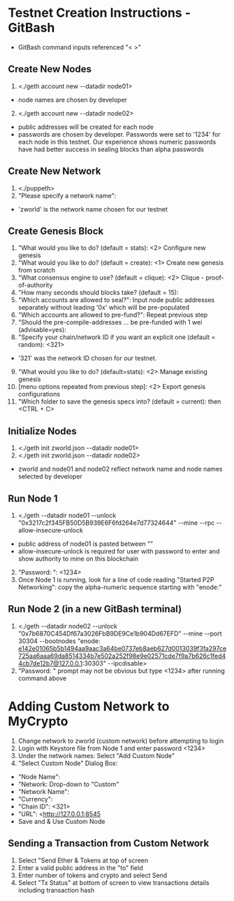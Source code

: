 # Testnet Creation Instructions - GitBash
* GitBash command inputs referenced "< >"

## Create New Nodes
1. <./geth account new --datadir node01>
* node names are chosen by developer
2. <./geth account new --datadir node02>
* public addresses will be created for each node
* passwords are chosen by developer. Passwords were set to '1234' for each node in this testnet. Our experience shows numeric passwords have had better success in sealing blocks than alpha passwords

## Create New Network
1. <./puppeth>
2. "Please specify a network name":  <zworld>
* 'zworld' is the network name chosen for our testnet

## Create Genesis Block
1. "What would you like to do? (default = stats):  <2>  Configure new genesis
2. "What would you like to do? (default = create):  <1>  Create new genesis from scratch
3. "What consensus engine to use? (default = clique):  <2>  Clique - proof-of-authority
4. "How many seconds should blocks take? (default = 15):  <enter>
5. "Which accounts are allowed to seal?":  Input node public addresses separately without leading '0x' which will be pre-populated
6. "Which accounts are allowed to pre-fund?":  Repeat previous step
7. "Should the pre-compile-addresses ... be pre-funded with 1 wei (advisable=yes):  <no>
8. "Specify your chain/network ID if you want an explicit one (default = random):  <321>
* '321' was the network ID chosen for our testnet.
9. "What would you like to do? (default=stats):  <2>  Manage existing genesis
10. [menu options repeated from previous step]:   <2>  Export genesis configurations
11. "Which folder to save the genesis specs into? (default = current):  <enter> then <CTRL + C>
  
## Initialize Nodes
1. <./geth init zworld.json --datadir node01> 
2. <./geth init zworld.json --datadir node02>
* zworld and node01 and node02 reflect network name and node names selected by developer

## Run Node 1
1. <./geth --datadir node01 --unlock "0x3217c2f345FB50D5B939E6F6fd264e7d77324644" --mine --rpc --allow-insecure-unlock
* public address of node01 is pasted between ""
* allow-insecure-unlock is required for user with password to enter and show authority to mine on this blockchain
2. "Password: ":  <1234>
3. Once Node 1 is running, look for a line of code reading "Started P2P Networking":  copy the alpha-numeric sequence starting with "enode:"

## Run Node 2 (in a new GitBash terminal)
1. <./geth --datadir node02 --unlock "0x7b6870C454Df67a3026FbB9DE9Ce1b904Dd67EFD" --mine --port 30304 --bootnodes "enode: e142e01065b5b1494aa9aac3a64be0737eb8aeb627d0013039f3fa297ce725aa6aaa69da8514334b7e502a252f98e9e02571cde7f9a7b626c1fed44cb7de12b7@127.0.0.1:30303" --ipcdisable>
2. "Password: " prompt may not be obvious but type <1234> after running command above

# Adding Custom Network to MyCrypto
1. Change network to zworld (custom network) before attempting to login
2. Login with Keystore file from Node 1 and enter password <1234>
3. Under the network names: Select "Add Custom Node"
4. "Select Custom Node" Dialog Box: 
  * "Node Name":  <zworld>
  * "Network:  Drop-down to "Custom"
  * "Network Name":  <zworld>
  * "Currency":  <ETH>
  * "Chain ID":  <321>
  * "URL":  <http://127.0.0.1:8545
  * Save and & Use Custom Node
                                   
## Sending a Transaction from Custom Network
1. Select "Send Ether & Tokens at top of screen
2. Enter a valid public address in the "to" field
3. Enter number of tokens and crypto and select Send
4. Select "Tx Status" at bottom of screen to view transactions details including transaction hash
